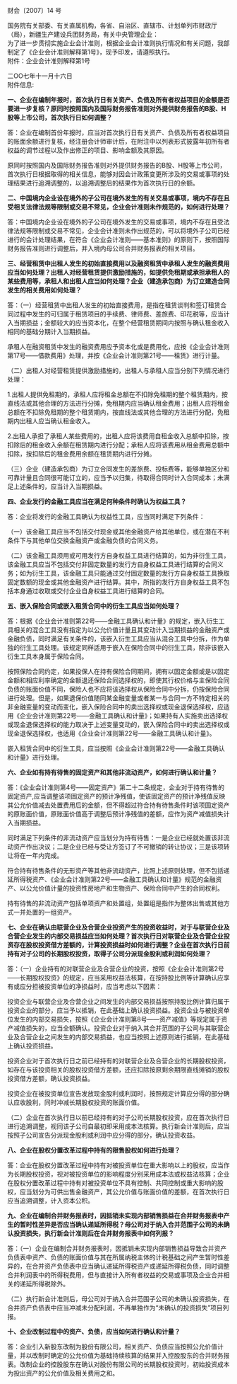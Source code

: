 财会〔2007〕14 号

国务院有关部委、有关直属机构，各省、自治区、直辖市、计划单列市财政厅（局），新疆生产建设兵团财务局，有关中央管理企业：  
 为了进一步贯彻实施企业会计准则，根据企业会计准则执行情况和有关问题，我部制定了《企业会计准则解释第1号》，现予印发，请遵照执行。  
 附件：企业会计准则解释第1号

  二OO七年十一月十六日  
附件信息:

**一、企业在编制年报时，首次执行日有关资产、负债及所有者权益项目的金额是否要进一步复核？原同时按照国内及国际财务报告准则对外提供财务报告的B股、H股等上市公司，首次执行日如何调整？**

答：企业在编制首份年报时，应当对首次执行日有关资产、负债及所有者权益项目的账面余额进行复核，经注册会计师审计后，在附注中以列表形式披露年初所有者权益的调节过程以及作出修正的项目、影响金额及其原因。

原同时按照国内及国际财务报告准则对外提供财务报告的B股、H股等上市公司，首次执行日根据取得的相关信息，能够对因会计政策变更所涉及的交易或事项的处理结果进行追溯调整的，以追溯调整后的结果作为首次执行日的余额。

**二、中国境内企业设在境外的子公司在境外发生的有关交易或事项，境内不存在且受相关法律法规等限制或交易不常见，企业会计准则未作规范的，如何进行处理？**

答：中国境内企业设在境外的子公司在境外发生的交易或事项，境内不存在且受法律法规等限制或交易不常见，企业会计准则未作出规范的，可以将境外子公司已经进行的会计处理结果，在符合《企业会计准则——基本准则》的原则下，按照国际财务报告准则进行调整后，并入境内母公司合并财务报表的相关项目。

**三、经营租赁中出租人发生的初始直接费用以及融资租赁中承租人发生的融资费用应当如何处理？出租人对经营租赁提供激励措施的，如提供免租期或承担承租人的某些费用等，承租人和出租人应当如何处理？企业（建造承包商）为订立建造合同发生的相关费用如何处理？**

答：（一）经营租赁中出租人发生的初始直接费用，是指在租赁谈判和签订租赁合同过程中发生的可归属于租赁项目的手续费、律师费、差旅费、印花税等，应当计入当期损益；金额较大的应当资本化，在整个经营租赁期间内按照与确认租金收入相同的基础分期计入当期损益。

承租人在融资租赁中发生的融资费用应予资本化或是费用化，应按《企业会计准则第17号——借款费用》处理，并按《企业会计准则第21号——租赁》进行计量。

（二）出租人对经营租赁提供激励措施的，出租人与承租人应当分别下列情况进行处理：

1.出租人提供免租期的，承租人应将租金总额在不扣除免租期的整个租赁期内，按直线法或其他合理的方法进行分摊，免租期内应当确认租金费用；出租人应将租金总额在不扣除免租期的整个租赁期内，按直线法或其他合理的方法进行分配，免租期内出租人应当确认租金收入。

2.出租人承担了承租人某些费用的，出租人应将该费用自租金收入总额中扣除，按扣除后的租金收入余额在租赁期内进行分配；承租人应将该费用从租金费用总额中扣除，按扣除后的租金费用余额在租赁期内进行分摊。

（三）企业（建造承包商）为订立合同发生的差旅费、投标费等，能够单独区分和可靠计量且合同很可能订立的，应当予以归集，待取得合同时计入合同成本；未满足上述条件的，应当计入当期损益。

**四、企业发行的金融工具应当在满足何种条件时确认为权益工具？**

答：企业将发行的金融工具确认为权益性工具，应当同时满足下列条件：

（一）该金融工具应当不包括交付现金或其他金融资产给其他单位，或在潜在不利条件下与其他单位交换金融资产或金融负债的合同义务。

（二）该金融工具须用或可用发行方自身权益工具进行结算的，如为非衍生工具，该金融工具应当不包括交付非固定数量的发行方自身权益工具进行结算的合同义务；如为衍生工具，该金融工具只能通过交付固定数量的发行方自身权益工具换取固定数额的现金或其他金融资产进行结算。其中，所指的发行方自身权益工具不包括本身通过收取或交付企业自身权益工具进行结算的合同。

**五、嵌入保险合同或嵌入租赁合同中的衍生工具应当如何处理？**

答：根据《企业会计准则第22号——金融工具确认和计量》的规定，嵌入衍生工具相关的混合工具没有指定为以公允价值计量且其变动计入当期损益的金融资产或金融负债，同时满足有关条件的，该嵌入衍生工具应当从混合工具中分拆，作为单独的衍生工具处理。该规定同样适用于嵌入在保险合同中的衍生工具，除非该嵌入衍生工具本身属于保险合同。

按照保险合同约定，如果投保人在持有保险合同期间，拥有以固定金额或是以固定金额和相应利率确定的金额退还保险合同选择权的，即使其行权价格与主保险合同负债的账面价值不同，保险人也不应将该选择权从保险合同中分拆，仍按保险合同进行处理。但是，如果退保价值随同某金融变量或者某一与合同一方不特定相关的非金融变量的变动而变化，嵌入保险合同中的卖出选择权或现金退保选择权，应适用《企业会计准则第22号——金融工具确认和计量》；如果持有人实施卖出选择权或现金退保选择权的能力取决于上述变量变动的，嵌入保险合同中的卖出选择权或现金退保选择权，也适用《企业会计准则第22号——金融工具确认和计量》。

嵌入租赁合同中的衍生工具，应当按照《企业会计准则第22号——金融工具确认和计量》进行处理。

**六、企业如有持有待售的固定资产和其他非流动资产，如何进行确认和计量？**

答：《企业会计准则第4号——固定资产》第二十二条规定，企业对于持有待售的固定资产,应当调整该项固定资产的预计净残值，使该固定资产的预计净残值反映其公允价值减去处置费用后的金额，但不得超过符合持有待售条件时该项固定资产的原账面价值，原账面价值高于调整后预计净残值的差额，应作为资产减值损失计入当期损益。

同时满足下列条件的非流动资产应当划分为持有待售：一是企业已经就处置该非流动资产作出决议；二是企业已经与受让方签订了不可撤销的转让协议；三是该项转让将在一年内完成。

符合持有待售条件的无形资产等其他非流动资产，比照上述原则处理，但不包括递延所得税资产、《企业会计准则第22号——金融工具确认和计量》规范的金融资产、以公允价值计量的投资性房地产和生物资产、保险合同中产生的合同权利。

持有待售的非流动资产包括单项资产和处置组，处置组是指作为整体出售或其他方式一并处置的一组资产。

**七、企业在确认由联营企业及合营企业投资产生的投资收益时，对于与联营企业及合营企业发生的内部交易损益应当如何处理？首次执行日对联营企业及合营企业投资存在股权投资借方差额的，计算投资损益时如何进行调整？企业在首次执行日前持有对子公司的长期股权投资，取得子公司分派现金股利或利润如何处理？**

答：（一）企业持有的对联营企业及合营企业的投资，按照《企业会计准则第2号——长期股权投资》的规定，应当采用权益法核算，在按持股比例等计算确认应享有或应分担被投资单位的净损益时，应当考虑以下因素：

投资企业与联营企业及合营企业之间发生的内部交易损益按照持股比例计算归属于投资企业的部分，应当予以抵销，在此基础上确认投资损益。投资企业与被投资单位发生的内部交易损失，按照《企业会计准则第8号——资产减值》等规定属于资产减值损失的，应当全额确认。投资企业对于纳入其合并范围的子公司与其联营企业及合营企业之间发生的内部交易损益，也应当按照上述原则进行抵销，在此基础上确认投资损益。

投资企业对于首次执行日之前已经持有的对联营企业及合营企业的长期股权投资，如存在与该投资相关的股权投资借方差额，还应扣除按原剩余期限直线摊销的股权投资借方差额，确认投资损益。

投资企业在被投资单位宣告发放现金股利或利润时，按照规定计算应分得的部分确认应收股利，同时冲减长期股权投资的账面价值。

（二）企业在首次执行日以前已经持有的对子公司长期股权投资，应在首次执行日进行追溯调整，视同该子公司自最初即采用成本法核算。执行新会计准则后，应当按照子公司宣告分派现金股利或利润中应分得的部分，确认投资收益。

**八、企业在股权分置改革过程中持有的限售股权如何进行处理？**

答：企业在股权分置改革过程中持有对被投资单位在重大影响以上的股权，应当作为长期股权投资，视对被投资单位的影响程度分别采用成本法或权益法核算；企业在股权分置改革过程中持有对被投资单位不具有控制、共同控制或重大影响的股权，应当划分为可供出售金融资产，其公允价值与账面价值的差额，在首次执行日应当追溯调整，计入资本公积。

**九、企业在编制合并财务报表时，因抵销未实现内部销售损益在合并财务报表中产生的暂时性差异是否应当确认递延所得税？母公司对于纳入合并范围子公司的未确认投资损失，执行新会计准则后在合并财务报表中如何列报？**

答：（一）企业在编制合并财务报表时，因抵销未实现内部销售损益导致合并资产负债表中资产、负债的账面价值与其在所属纳税主体的计税基础之间产生暂时性差异的，在合并资产负债表中应当确认递延所得税资产或递延所得税负债，同时调整合并利润表中的所得税费用，但与直接计入所有者权益的交易或事项及企业合并相关的递延所得税除外。

（二）执行新会计准则后，母公司对于纳入合并范围子公司的未确认投资损失，在合并资产负债表中应当冲减未分配利润，不再单独作为“未确认的投资损失”项目列报。

**十、企业改制过程中的资产、负债，应当如何进行确认和计量？**

答：企业引入新股东改制为股份有限公司，相关资产、负债应当按照公允价值计量，并以改制时确定的公允价值为基础持续核算的结果并入控股股东的合并财务报表。改制企业的控股股东在确认对股份有限公司的长期股权投资时，初始投资成本为投出资产的公允价值及相关费用之和。